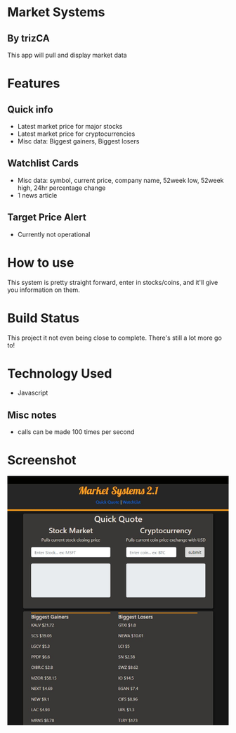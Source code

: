 # Market Systems
## By trizCA

This app will pull and display market data

# Features
## Quick info
- Latest market price for major stocks
- Latest market price for cryptocurrencies
- Misc data: Biggest gainers, Biggest losers

## Watchlist Cards
- Misc data: symbol, current price, company name, 52week low, 52week high, 24hr percentage change
- 1 news article

## Target Price Alert
- Currently not operational

# How to use
This system is pretty straight forward, enter in stocks/coins, and it'll give you information on them.

# Build Status
This project it not even being close to complete. There's still a lot more go to!

# Technology Used
- Javascript

## Misc notes
- calls can be made 100 times per second

# Screenshot
<img src="./assets/img/screenshot.jpg">







